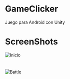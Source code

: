 # GameClicker
Juego para Android con Unity

# ScreenShots
![Inicio](https://github.com/user-attachments/assets/055a0b68-5fd1-4df1-b120-f690ac6b5e2b)
#  
![Battle](https://github.com/user-attachments/assets/209d79d7-9767-4027-9ba8-f47990c52df8)
